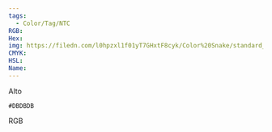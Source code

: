 ```yaml
---
tags:
  - Color/Tag/NTC
RGB:
Hex:
img: https://filedn.com/l0hpzxl1f01yT7GHxtF8cyk/Color%20Snake/standard_csv_to_svg/%23/DBDBDB.svg
CMYK:
HSL:
Name:
---
```

Alto
```palette
#DBDBDB
```
RGB
